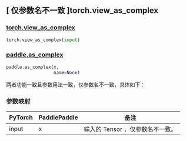 ## [ 仅参数名不一致 ]torch.view_as_complex
### [torch.view_as_complex](https://pytorch.org/docs/stable/generated/torch.view_as_complex.html?highlight=view_as_complex#torch.view_as_complex)

```python
torch.view_as_complex(input)
```

### [paddle.as_complex](https://www.paddlepaddle.org.cn/documentation/docs/zh/develop/api/paddle/as_complex_cn.html#as-complex)

```python
paddle.as_complex(x,
                  name=None)
```

两者功能一致且参数用法一致，仅参数名不一致，具体如下：

### 参数映射
| PyTorch       | PaddlePaddle | 备注                                                   |
| ------------- | ------------ | ------------------------------------------------------ |
| input         | x            | 输入的 Tensor ，仅参数名不一致。                   |
